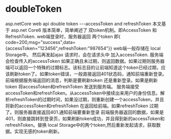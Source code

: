 # doubleToken
asp.netCore web api double token ---accessToken and refreshToken
本文基于 asp.net Core6 版本简单，简单阐述了 双token机制。即AccessToken 和 RefreshToken.
web端登录时，服务器返回 两个token 即{ code=200,msg="success",data={accessToken="123456",refreshToken:"987654"}}
web端一般存储在 local Storage中。
然后再发起ajax 请求时，会在请求头中 加入accessToken.
服务端会检查传入的accessToken 如果正确且未过期，则返回数据。如果过期则服务器端可以返回一个特殊的过期标志。该标志目的让前端知道这个token已经过期，应该刷新token了。如果token错误，一般直接返回401状态码，通知前端重新登录。
前端根据服务端返回的消息，判断是要刷新token 还是重新登录。如果是刷新token 将accessToken和refreshToken 发送到服务端。
服务端接受 accessToken和refreshToken。从accessToken中接续出来用户的身份信息。解析refreshToken的过期时间，如果没过期，则重新创建一个accessToken，并且将新的accessToken和refreshToken 在返回给前端。如果refreshToken 过期了。则服务器直接返回401.通知前端要重新登录
前端服务器返回的数据，如果是401，则直接跳转到登录页，如果刷新token成功，并且得到新的accessToken和refreshToken。替换 local Storage中的两个token,然后重新发起请求，获取数据。实现无感的token刷新。
